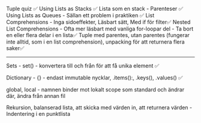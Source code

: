 Tuple quiz ✅
Using Lists as Stacks ✅
Lista som en stack - Parenteser ✅
Using Lists as Queues - Sällan ett problem i praktiken ✅
List Comprehensions - Inga sidoeffekter, Läsbart sätt, Med if för filter✅
Nested List Comprehensions - Ofta mer läsbart med vanliga for-loopar
del - Ta bort en eller flera delar i en lista✅
Tuple med parentes, utan parentes (fungerar inte alltid, som i en list comprehension), unpacking för att returnera flera saker✅

---

Sets - set() - konvertera till och från för att få unika element ✅

Dictionary - {} - endast immutable nycklar, .items():, .keys(), .values() ✅

global, local - namnen binder mot lokalt scope som standard och ändrar där, ändra från annan fil

Rekursion, balanserad lista, att skicka med värden in, att returnera värden - Indentering i en punktlista
